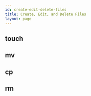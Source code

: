 ```yaml
---
id: create-edit-delete-files
title: Create, Edit, and Delete Files
layout: page
---
```


## touch
## mv
## cp
## rm
